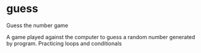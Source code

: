# guess
Guess the number game

A game played against the computer to guess a random number generated by program.
Practicing loops and conditionals

